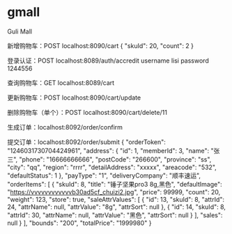 # gmall
Guli Mall

新增购物车：POST
localhost:8090/cart
{
    "skuId": 20,
    "count": 2
}

登录认证：POST
localhost:8089/auth/accredit
username lisi
password 1244556

查询购物车：GET
localhost:8089/cart

更新购物车：POST
localhost:8090/cart/update

删除购物车（单个）：POST
localhost:8090/cart/delete/11

生成订单：localhost:8092/order/confirm

提交订单：localhost:8092/order/submit
{
    "orderToken": "1246031730704424961",
    "address": {
        "id": 1,
        "memberId": 3,
        "name": "张三",
        "phone": "16666666666",
        "postCode": "266600",
        "province": "ss",
        "city": "qq",
        "region": "rrrr",
        "detailAddress": "xxxxx",
        "areacode": "532",
        "defaultStatus": 1
    },
    "payType": "1",
    "deliveryCompany": "顺丰速运",
    "orderItems": [
        {
            "skuId": 8,
            "title": "锤子坚果pro3 8g,黑色",
            "defaultImage": "https://vvvvvvvvvvvvb30ad5cf_chuizi2.jpg",
            "price": 99999,
            "count": 20,
            "weight": 123,
            "store": true,
            "saleAttrValues": [
                {
                    "id": 13,
                    "skuId": 8,
                    "attrId": 24,
                    "attrName": null,
                    "attrValue": "8g",
                    "attrSort": null
                },
                {
                    "id": 14,
                    "skuId": 8,
                    "attrId": 30,
                    "attrName": null,
                    "attrValue": "黑色",
                    "attrSort": null
                }
            ],
            "sales": null
        }
    ],
    "bounds": "200",
    "totalPrice": "1999980"
}
